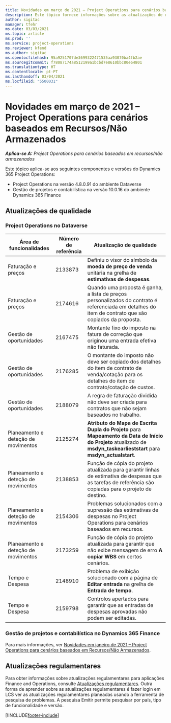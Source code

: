 ```yaml
---
title: Novidades em março de 2021 – Project Operations para cenários baseados em Recursos/Não Armazenados
description: Este tópico fornece informações sobre as atualizações de qualidade disponíveis na versão de março de 2021 do Project Operations para cenários baseados em Recursos/Não Armazenados.
author: sigitac
manager: tfehr
ms.date: 03/03/2021
ms.topic: article
ms.prod: ''
ms.service: project-operations
ms.reviewer: kfend
ms.author: sigitac
ms.openlocfilehash: 95a9251707de3699322471535aa93070ba4fb2ae
ms.sourcegitcommit: f78087174a8512199a1bcbd7e8610bbc80e64801
ms.translationtype: HT
ms.contentlocale: pt-PT
ms.lasthandoff: 03/04/2021
ms.locfileid: "5500031"
---
```

# <a name="whats-new-march-2021---project-operations-for-resourcenon-stocked-based-scenarios"></a>Novidades em março de 2021 – Project Operations para cenários baseados em Recursos/Não Armazenados

_**Aplica-se A:** Project Operations para cenários baseados em recursos/não armazenados_

Este tópico aplica-se aos seguintes componentes e versões do Dynamics 365 Project Operations:

- Project Operations na versão 4.8.0.91 do ambiente Dataverse 
- Gestão de projetos e contabilística na versão 10.0.16 do ambiente Dynamics 365 Finance 

## <a name="quality-updates"></a>Atualizações de qualidade

### <a name="project-operations-on-dataverse"></a>Project Operations no Dataverse


| **Área de funcionalidades** | **Número de referência** | **Atualização de qualidade** |
| --- | --- | --- |
| Faturação e preços | 2133873 | Definiu o visor do símbolo da **moeda de preço de venda** unitária na grelha de **estimativas de despesas**. |
| Faturação e preços | 2174616 | Quando uma proposta é ganha, a lista de preços personalizados do contrato é referenciada em detalhes do item de contrato que são copiados da proposta. |
| Gestão de oportunidades | 2167475 | Montante fixo do imposto na fatura de correção que originou uma entrada efetiva não faturada. |
| Gestão de oportunidades | 2176285 | O montante do imposto não deve ser copiado dos detalhes do item de contrato de venda/cotação para os detalhes do item de contrato/cotação de custos. |
| Gestão de oportunidades | 2188079 | A regra de faturação dividida não deve ser criada para contratos que não sejam baseados no trabalho. |
| Planeamento e deteção de movimentos | 2125274 | **Atributo do Mapa de Escrita Dupla do Projeto** para **Mapeamento da Data de Início do Projeto** atualizado de **msdyn\_taskearlieststart** para **msdyn\_actualstart**. |
| Planeamento e deteção de movimentos | 2138853 | Função de cópia do projeto atualizada para garantir linhas de estimativa de despesas que as tarefas de referência são copiadas para o projeto de destino. |
| Planeamento e deteção de movimentos | 2154306 | Problemas solucionados com a supressão das estimativas de despesas no Project Operations para cenários baseados em recursos. |
| Planeamento e deteção de movimentos | 2173259 | Função de cópia do projeto atualizada para garantir que não exibe mensagem de erro **A copiar WBS** em certos cenários. |
| Tempo e Despesa | 2148910 | Problema de exibição solucionado com a página de **Editar entrada** na grelha de **Entrada de tempo**. |
| Tempo e Despesa | 2159798 | Controlos apertados para garantir que as entradas de despesas aprovadas não podem ser editadas. |

### <a name="project-management-and-accounting-on-dynamics-365-finance"></a>Gestão de projetos e contabilística no Dynamics 365 Finance

Para mais informações, ver [Novidades em janeiro de 2021 – Project Operations para cenários baseados em Recursos/Não Armazenados](whats-new-jan-2021-resource-based.md).

## <a name="regulatory-updates"></a>Atualizações regulamentares

Para obter informações sobre atualizações regulamentares para aplicações Finance and Operations, consulte [Atualizações regulamentares](https://docs.microsoft.com/dynamics365/finance/localizations/regulatory-updates). Outra forma de aprender sobre as atualizações regulamentares é fazer login em LCS ver as atualizações regulamentares planeadas usando a ferramenta de pesquisa de problemas. A pesquisa Emitir permite pesquisar por país, tipo de funcionalidade e versão.


[!INCLUDE[footer-include](../includes/footer-banner.md)]
